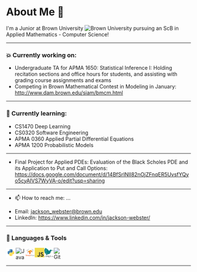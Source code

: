 
# About Me 🤚
I'm a Junior at Brown University <img alt="Brown University" width="14px" src="https://upload.wikimedia.org/wikipedia/en/thumb/3/31/Brown_University_coat_of_arms.svg/1200px-Brown_University_coat_of_arms.svg.png" /> pursuing an ScB in Applied Mathematics - Computer Science!  

---

### 💥 Currently working on:
* Undergraduate TA for APMA 1650: Statistical Inference I: Holding recitation sections and office hours for students, and assisting with grading course assignments and exams
* Competing in Brown Mathematical Contest in Modeling in January: http://www.dam.brown.edu/siam/bmcm.html

---

### 🐬 Currently learning:
* CS1470 Deep Learning 
* CS0320 Software Engineering 
* APMA 0360 Applied Partial Differential Equations 
* APMA 1200 Probabilistic Models

---
* Final Project for Applied PDEs: Evaluation of the Black Scholes PDE and its Application to Put and Call Options: https://docs.google.com/document/d/14BfSrINlI82nOjZFnqER5UvsfYQyo5cyAIVS7WyVA-o/edit?usp=sharing
---
- 📫 How to reach me: ...
* Email: jackson_webster@brown.edu
* LinkedIn: https://www.linkedin.com/in/jackson-webster/

---
### 🥐 Languages & Tools
[<img align="left" alt="Python" width="26px" src="https://raw.githubusercontent.com/github/explore/80688e429a7d4ef2fca1e82350fe8e3517d3494d/topics/python/python.png" />](https://www.python.org/ "Python")
[<img align="left" alt="Java" width="26px" src="https://upload.wikimedia.org/wikipedia/en/thumb/3/30/Java_programming_language_logo.svg/1200px-Java_programming_language_logo.svg.png" />](https://www.java.com/en/ "Java")
[<img align="left" alt="Tensorflow" width="26px" src="https://raw.githubusercontent.com/github/explore/80688e429a7d4ef2fca1e82350fe8e3517d3494d/topics/tensorflow/tensorflow.png" />](https://www.tensorflow.org/ "Tensorflow")
[<img align="left" alt="JavaScript" width="26px" src="https://raw.githubusercontent.com/github/explore/80688e429a7d4ef2fca1e82350fe8e3517d3494d/topics/javascript/javascript.png" />](https://www.javascript.com/ "JavaScript")
[<img align="left" alt="LaTeX" width="26px" src="https://raw.githubusercontent.com/github/explore/80688e429a7d4ef2fca1e82350fe8e3517d3494d/topics/latex/latex.png" />](https://www.latex-project.org/ "LaTeX")
[<img align="left" alt="Git" width="26px" src="https://git-scm.com/images/logos/downloads/Git-Icon-1788C.png" />](https://git-scm.com/ "Git")
</br></br>

---

<!--
**jackwebster/jackwebster** is a ✨ _special_ ✨ repository because its `README.md` (this file) appears on your GitHub profile.

Here are some ideas to get you started:


- 💬 Ask me about ...
- 📫 How to reach me: ...
- 😄 Pronouns: ...
- ⚡ Fun fact: ...
-->
